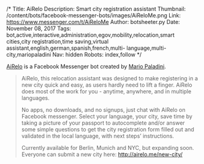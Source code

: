 /*
Title: AiRelo
Description: Smart city registration assistant
Thumbnail: /content/bots/facebook-messenger-bots/images/AiReloMe.png
Link: https://www.messenger.com/t/AiReloMe
Author: botsheeter.py
Date: November 08, 2017
Tags: bot,active,interactive,administration,egov,mobility,relocation,smart cities,city registration,time saving,virtual assistant,english,german,spanish,french,multi- language,multi-city,mariopaladini
Nav: hidden
Robots: index,follow
*/

[AiRelo](https://www.messenger.com/t/AiReloMe) is a Facebook Messenger bot created by [Mario Paladini](https://twitter.com/mariopaladini). 

> AiRelo, this relocation assistant was designed to make registering in a new city quick and easy, as users hardly need to lift a finger. AiRelo does most of the work for you - anytime, anywhere, and in multiple languages. 
>
> No apps, no downloads, and no signups, just chat with AiRelo on Facebook messenger. Select your language, your city, save time by taking a picture of your passport to autocomplete and/or answer some simple questions to get the city registration form filled out and validated in the local language, with next steps’ instructions.
>
>Currently available for Berlin, Munich and NYC, but expanding soon. Everyone can submit a new city here: http://airelo.me/new-city/

